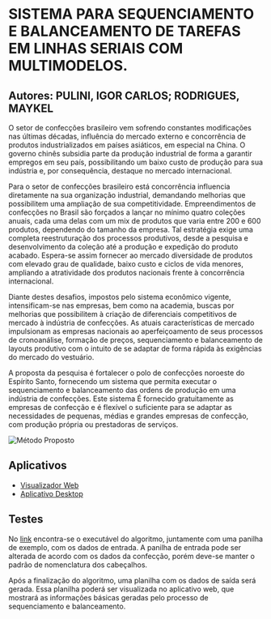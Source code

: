 # SISTEMA PARA SEQUENCIAMENTO E BALANCEAMENTO DE TAREFAS EM LINHAS SERIAIS COM MULTIMODELOS.
## Autores: PULINI, IGOR CARLOS; RODRIGUES, MAYKEL

O setor de confecções brasileiro vem sofrendo constantes modificações nas últimas décadas, influência do mercado externo e concorrência de produtos industrializados em países asiáticos, em especial na China. O governo chinês subsidia parte da produção industrial de forma a garantir empregos em seu país, possibilitando um baixo custo de produção para sua indústria e, por consequência, destaque no mercado internacional.

Para o setor de confecções brasileiro está concorrência influencia diretamente na sua organização industrial, demandando melhorias que possibilitem uma ampliação de sua competitividade. Empreendimentos de confecções no Brasil são forçados a lançar no mínimo quatro coleções anuais, cada uma delas com um mix de produtos que varia entre 200 e 600 produtos, dependendo do tamanho da empresa. Tal estratégia exige uma completa reestruturação dos processos produtivos, desde a pesquisa e desenvolvimento da coleção até a produção e expedição do produto acabado. Espera-se assim fornecer ao mercado diversidade de produtos com elevado grau de qualidade, baixo custo e ciclos de vida menores, ampliando a atratividade dos produtos nacionais frente à concorrência internacional.

Diante destes desafios, impostos pelo sistema econômico vigente, intensificam-se nas empresas, bem como na academia, buscas por melhorias que possibilitem à criação de diferenciais competitivos de mercado à indústria de confecções. As atuais características de mercado impulsionam as empresas nacionais ao aperfeiçoamento de seus processos de cronoanálise, formação de preços, sequenciamento e balanceamento de layouts produtivo com o intuito de se adaptar de forma rápida às exigências do mercado do vestuário.

A proposta da pesquisa é fortalecer o polo de confecções noroeste do Espírito Santo, fornecendo um sistema que permita executar o sequenciamento e balanceamento das ordens de produção em uma indústria de confecções. Este sistema É fornecido gratuitamente as empresas de confecção e é flexível o suficiente para se adaptar as necessidades de pequenas, médias e grandes empresas de confecção, com produção própria ou prestadoras de serviços.

![Método Proposto](https://www.dropbox.com/sh/hhh43mul13pbluu/AAD0w4Ng_b84pALUR5DfJnO-a?dl=0&preview=metodo.png)

## Aplicativos
* [Visualizador Web](https://igorcarlospulini.github.io/dist) 
* [Aplicativo Desktop](https://www.dropbox.com/sh/hhh43mul13pbluu/AAD0w4Ng_b84pALUR5DfJnO-a?dl=0)

## Testes
No [link](https://www.dropbox.com/sh/hhh43mul13pbluu/AAD0w4Ng_b84pALUR5DfJnO-a?dl=0) encontra-se o executável do algoritmo, juntamente com uma panilha de exemplo, com os dados de entrada. A panilha de entrada pode ser alterada de acordo com os dados da confecção, porém deve-se manter o padrão de nomenclatura dos cabeçalhos.

Após a finalização do algoritmo, uma planilha com os dados de saída será gerada. Essa planilha poderá ser visualizada no aplicativo web, que mostrará as informações básicas geradas pelo processo de sequenciamento e balanceamento.
